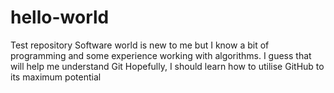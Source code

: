 # hello-world
Test repository
Software world is new to me but I know a bit of programming and some experience working with algorithms. 
I guess that will help me understand Git
Hopefully, I should learn how to utilise GitHub to its maximum potential
